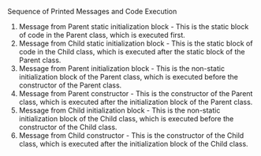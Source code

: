Sequence of Printed Messages and Code Execution

1. Message from Parent static initialization block - This is the static block of code in the Parent class, which is executed first.
2. Message from Child static initialization block - This is the static block of code in the Child class, which is executed after the static block of the Parent class.
3. Message from Parent initialization block - This is the non-static initialization block of the Parent class, which is executed before the constructor of the Parent class.
4. Message from Parent constructor - This is the constructor of the Parent class, which is executed after the initialization block of the Parent class.
5. Message from Child initialization block - This is the non-static initialization block of the Child class, which is executed before the constructor of the Child class.
6. Message from Child constructor - This is the constructor of the Child class, which is executed after the initialization block of the Child class.






